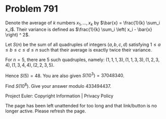 #   Problem 791

   Denote the average of $k$ numbers $x_1, ..., x_k$ by $\bar{x} =
   \frac{1}{k} \sum_i x_i$. Their variance is defined as $\frac{1}{k} \sum_i
   \left( x_i - \bar{x} \right) ^ 2$.

   Let $S(n)$ be the sum of all quadruples of integers $(a,b,c,d)$ satisfying
   $1 \leq a \leq b \leq c \leq d \leq n$ such that their average is exactly
   twice their variance.

   For $n=5$, there are $5$ such quadruples, namely: $(1, 1, 1, 3), (1, 1, 3,
   3), (1, 2, 3, 4), (1, 3, 4, 4), (2, 2, 3, 5)$.

   Hence $S(5)=48$. You are also given $S(10^3)=37048340$.

   Find $S(10^8)$. Give your answer modulo $433494437$.

   Project Euler: Copyright Information | Privacy Policy

   The page has been left unattended for too long and that link/button is no
   longer active. Please refresh the page.
